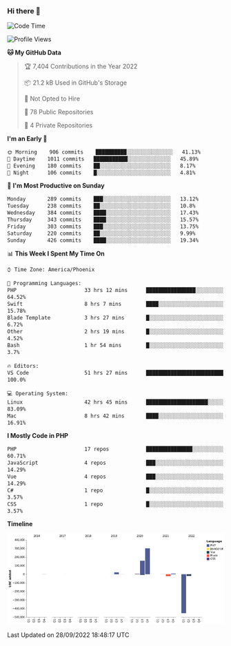 ### Hi there 👋

<!--START_SECTION:waka-->
![Code Time](http://img.shields.io/badge/Code%20Time-7%2C570%20hrs%2038%20mins-blue)

![Profile Views](http://img.shields.io/badge/Profile%20Views-0-blue)

**🐱 My GitHub Data** 

> 🏆 7,404 Contributions in the Year 2022
 > 
> 📦 21.2 kB Used in GitHub's Storage 
 > 
> 🚫 Not Opted to Hire
 > 
> 📜 78 Public Repositories 
 > 
> 🔑 4 Private Repositories  
 > 
**I'm an Early 🐤** 

```text
🌞 Morning    906 commits    ██████████░░░░░░░░░░░░░░░   41.13% 
🌆 Daytime    1011 commits   ███████████░░░░░░░░░░░░░░   45.89% 
🌃 Evening    180 commits    ██░░░░░░░░░░░░░░░░░░░░░░░   8.17% 
🌙 Night      106 commits    █░░░░░░░░░░░░░░░░░░░░░░░░   4.81%

```
📅 **I'm Most Productive on Sunday** 

```text
Monday       289 commits    ███░░░░░░░░░░░░░░░░░░░░░░   13.12% 
Tuesday      238 commits    ██░░░░░░░░░░░░░░░░░░░░░░░   10.8% 
Wednesday    384 commits    ████░░░░░░░░░░░░░░░░░░░░░   17.43% 
Thursday     343 commits    ████░░░░░░░░░░░░░░░░░░░░░   15.57% 
Friday       303 commits    ███░░░░░░░░░░░░░░░░░░░░░░   13.75% 
Saturday     220 commits    ██░░░░░░░░░░░░░░░░░░░░░░░   9.99% 
Sunday       426 commits    ████░░░░░░░░░░░░░░░░░░░░░   19.34%

```


📊 **This Week I Spent My Time On** 

```text
⌚︎ Time Zone: America/Phoenix

💬 Programming Languages: 
PHP                      33 hrs 12 mins      ████████████████░░░░░░░░░   64.52% 
Swift                    8 hrs 7 mins        ████░░░░░░░░░░░░░░░░░░░░░   15.78% 
Blade Template           3 hrs 27 mins       █░░░░░░░░░░░░░░░░░░░░░░░░   6.72% 
Other                    2 hrs 19 mins       █░░░░░░░░░░░░░░░░░░░░░░░░   4.52% 
Bash                     1 hr 54 mins        █░░░░░░░░░░░░░░░░░░░░░░░░   3.7%

🔥 Editors: 
VS Code                  51 hrs 27 mins      █████████████████████████   100.0%

💻 Operating System: 
Linux                    42 hrs 45 mins      ████████████████████░░░░░   83.09% 
Mac                      8 hrs 42 mins       ████░░░░░░░░░░░░░░░░░░░░░   16.91%

```

**I Mostly Code in PHP** 

```text
PHP                      17 repos            ███████████████░░░░░░░░░░   60.71% 
JavaScript               4 repos             ███░░░░░░░░░░░░░░░░░░░░░░   14.29% 
Vue                      4 repos             ███░░░░░░░░░░░░░░░░░░░░░░   14.29% 
C#                       1 repo              █░░░░░░░░░░░░░░░░░░░░░░░░   3.57% 
CSS                      1 repo              █░░░░░░░░░░░░░░░░░░░░░░░░   3.57%

```


**Timeline**

![Chart not found](https://raw.githubusercontent.com/mikebronner/mikebronner/master/charts/bar_graph.png) 


 Last Updated on 28/09/2022 18:48:17 UTC
<!--END_SECTION:waka-->

<!--
**mikebronner/mikebronner** is a ✨ _special_ ✨ repository because its `README.md` (this file) appears on your GitHub profile.

Here are some ideas to get you started:

- 🔭 I’m currently working on ...
- 🌱 I’m currently learning ...
- 👯 I’m looking to collaborate on ...
- 🤔 I’m looking for help with ...
- 💬 Ask me about ...
- 📫 How to reach me: ...
- 😄 Pronouns: ...
- ⚡ Fun fact: ...
-->
